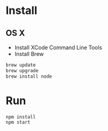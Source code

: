 
# Install

## OS X

* Install XCode Command Line Tools
* Install Brew

```bash
brew update
brew upgrade
brew install node
```

# Run

```bash
npm install
npm start
```
